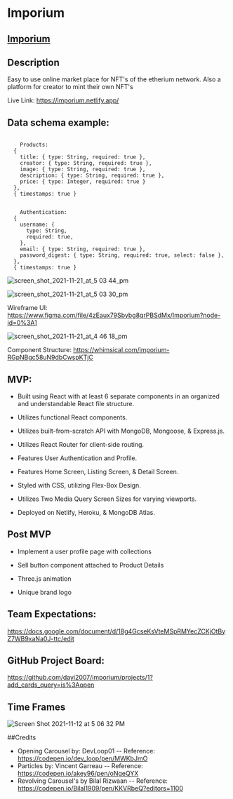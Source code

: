 # Imporium 


## [Imporium](https://imporium.netlify.app "Imporium")

## Description

Easy to use online market place for NFT's of the etherium network. Also a platform for creator to mint their own NFT's

Live Link: https://imporium.netlify.app/

## Data schema example:
```

    Products:
  {
    title: { type: String, required: true },
    creator: { type: String, required: true },
    image: { type: String, required: true },
    description: { type: String, required: true },
    price: { type: Integer, required: true }
  },
  { timestamps: true }
    

    Authentication:
  {
    username: {
      type: String,
      required: true,
    },
    email: { type: String, required: true },
    password_digest: { type: String, required: true, select: false },
  },
  { timestamps: true }
```
![screen_shot_2021-11-21_at_5 03 44_pm](https://user-images.githubusercontent.com/9592819/142796462-e6a6836f-71a4-4106-a74f-aec5d55fe735.png)

![screen_shot_2021-11-21_at_5 03 30_pm](https://user-images.githubusercontent.com/9592819/142796464-0edd0d34-2d25-4cfb-84e5-b3ef40454bb7.png)

Wireframe UI: https://www.figma.com/file/4zEaux79Sbybg8qrPBSdMx/Imporium?node-id=0%3A1

![screen_shot_2021-11-21_at_4 46 18_pm](https://user-images.githubusercontent.com/9592819/142796346-299c4d72-20c6-4204-88eb-88ba88d251e9.png)


Component Structure: https://whimsical.com/imporium-RGpNBgc58uN9dbCwspKTjC
## MVP:

- Built using React with at least 6 separate components in an organized and understandable React file structure. 

- Utilizes functional React components.

- Utilizes built-from-scratch API with MongoDB, Mongoose, & Express.js.

- Utilizes React Router for client-side routing.

- Features User Authentication and Profile. 

- Features Home Screen, Listing Screen, & Detail Screen.

- Styled with CSS, utilizing Flex-Box Design.

- Utilizes Two Media Query Screen Sizes for varying viewports.

- Deployed on Netlify, Heroku, & MongoDB Atlas.

## Post MVP

- Implement a user profile page with collections

- Sell button component attached to Product Details

- Three.js animation

- Unique brand logo

## Team Expectations: 

https://docs.google.com/document/d/18g4GcseKsVteMSpRMYecZCKjOtByZ7WB9xaNa0J-ttc/edit

## GitHub Project Board: 

https://github.com/dayi2007/imporium/projects/1?add_cards_query=is%3Aopen

## Time Frames

![Screen Shot 2021-11-12 at 5 06 32 PM](https://user-images.githubusercontent.com/91752553/141540647-d8a7ba3a-7975-4900-9fdb-9eaec852f75b.png)

##Credits 

- Opening Carousel by: DevLoop01 -- Reference: https://codepen.io/dev_loop/pen/MWKbJmO
- Particles by: Vincent Garreau -- Reference: https://codepen.io/akey96/pen/oNgeQYX
- Revolving Carousel's by Bilal Rizwaan -- Reference: https://codepen.io/Bilal1909/pen/KKVRbeQ?editors=1100

